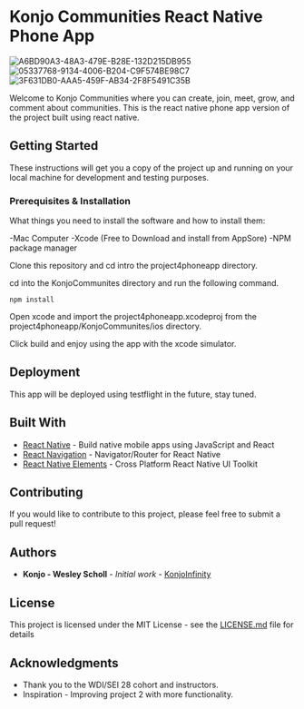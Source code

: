 # Konjo Communities React Native Phone App

![A6BD90A3-48A3-479E-B28E-132D215DB955](https://user-images.githubusercontent.com/46323883/59458522-a152d480-8de8-11e9-9e71-acb8d1dc6ecf.png=400x250)
![05337768-9134-4006-B204-C9F574BE98C7](https://user-images.githubusercontent.com/46323883/59458540-a9127900-8de8-11e9-8c27-64adbe5bb623.png=400x250)
![3F631DB0-AAA5-459F-AB34-2F8F5491C35B](https://user-images.githubusercontent.com/46323883/59458548-ad3e9680-8de8-11e9-8f28-605e590c6a0d.png=400x250)

Welcome to Konjo Communities where you can create, join, meet, grow, and comment about communities. This is the react native phone app version of the project built using react native.

## Getting Started

These instructions will get you a copy of the project up and running on your local machine for development and testing purposes.

### Prerequisites & Installation

What things you need to install the software and how to install them:

-Mac Computer
-Xcode (Free to Download and install from AppSore)
-NPM package manager

Clone this repository and cd intro the project4phoneapp directory.

cd into the KonjoCommunites directory and run the following command.

```
npm install
```

Open xcode and import the project4phoneapp.xcodeproj from the project4phoneapp/KonjoCommunites/ios directory.

Click build and enjoy using the app with the xcode simulator.

## Deployment

This app will be deployed using testflight in the future, stay tuned.

## Built With

- [React Native](https://facebook.github.io/react-native/) - Build native mobile apps using JavaScript and React
- [React Navigation](https://reactnavigation.org/) - Navigator/Router for React Native
- [React Native Elements](https://github.com/react-native-training/react-native-elements) - Cross Platform React Native UI Toolkit

## Contributing

If you would like to contribute to this project, please feel free to submit a pull request!

## Authors

- **Konjo - Wesley Scholl** - _Initial work_ - [KonjoInfinity](https://github.com/konjoinfinity)

## License

This project is licensed under the MIT License - see the [LICENSE.md](LICENSE.md) file for details

## Acknowledgments

- Thank you to the WDI/SEI 28 cohort and instructors.
- Inspiration - Improving project 2 with more functionality.
